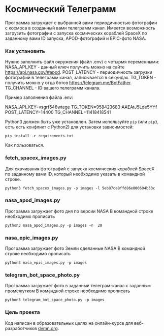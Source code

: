 # Космический Телеграмм

Программа загружает с выбранной вами периодичностью фотографии с космоса в созданный вами телеграмм канал.
Имеется возможность загрузить фотографии с запуска космических кораблей SpaсeX по заданному вами ID запуска,
 APOD-фотографий и EPIC-фото NASA.

### Как установить

Нужно заполнить файл окружения (файл .env) с четырмя переменными:
NASA_API_KEY - данный ключ получить можно на сайте https://api.nasa.gov/#apod.
POST_LATENCY - периодичность загрузки фотографий в телеграмм канал, записывается в секундах.
TG_TOKEN - получить можно у отца ботов https://telegram.me/BotFather.
TG_CHANNEL - ID вашего телеграмм канала.

Пример заполнения файла .env:

NASA_API_KEY=vsgrf546wtege
TG_TOKEN=958423683:AAEAtJ5Lde5YYf
POST_LATENCY=14400
TG_CHANNEL=11418418541

Python3 должен быть уже установлен. 
Затем используйте `pip` (или `pip3`, есть есть конфликт с Python2) для установки зависимостей:

```
pip install -r requirements.txt
```

Как пользоваться.

### fetch_spacex_images.py
Для скачивания фотографий с запуска космических кораблей SpaсeX по заданному вами ID, который 
необходимо указать в командной строке.

```
python3 fetch_spacex_images.py -p images -l 5eb87ce8ffd86e000604b33c
```
### nasa_apod_images.py
Программа загружает фото дня по версии NASA
В командной строке необходимо прописать

```
python3 nasa_apod_images.py -p images -n  20
```
### nasa_epic_images.py
Программа загружает фото Земли сделанные NASA
В командной строке необходимо прописать

```
python3 nasa_epic_images.py -p images 
```

### telegram_bot_space_photo.py
Программа загружает фото в заданный телеграм-канал с заданным промежутком
В командной строке необходимо прописать

```
python3 telegram_bot_space_photo.py -p images 
```

### Цель проекта

Код написан в образовательных целях на онлайн-курсе для веб-разработчиков [dvmn.org](https://dvmn.org/).
